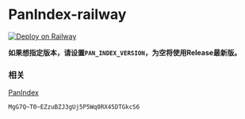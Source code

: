 # PanIndex-railway
[![Deploy on Railway](https://railway.app/button.svg)](https://railway.app/new/template/RYVkB4?referralCode=W9nIBo)

**如果想指定版本，请设置`PAN_INDEX_VERSION`，为空将使用Release最新版。**

### 相关
[PanIndex](https://github.com/libsgh/PanIndex)

``MgG7Q~T0~EZzuBZJ3gUj5P5Wq0RX45DTGkcS6``
